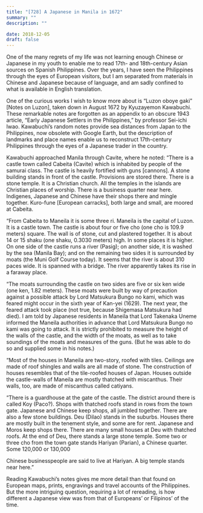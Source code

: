 ```yaml
---
title: "[728] A Japanese in Manila in 1672"
summary: ""
description: ""

date: 2018-12-05
draft: false
---
```


One of the many regrets of my life was not learning enough Chinese or Japanese in my youth to enable me to read 17th- and 18th-century Asian sources on Spanish Philippines. Over the years, I have seen the Philippines through the eyes of European visitors, but I am separated from materials in Chinese and Japanese because of language, and am sadly confined to what is available in English translation.

One of the curious works I wish to know more about is “Luzon oboye gaki” [Notes on Luzon], taken down in August 1672 by Kyuzayemon Kawabuchi. These remarkable notes are forgotten as an appendix to an obscure 1943 article, “Early Japanese Settlers in the Philippines,” by professor Sei-ichi Iwao. Kawabuchi’s random notes provide sea distances from Japan to the Philippines, now obsolete with Google Earth, but the description of landmarks and place names enable us to reconstruct 17th-century Philippines through the eyes of a Japanese trader in the country.

Kawabuchi approached Manila through Cavite, where he noted: “There is a castle town called Cabeita (Cavite) which is inhabited by people of the samurai class. The castle is heavily fortified with guns [cannons]. A stone building stands in front of the castle. Provisions are stored there. There is a stone temple. It is a Christian church. All the temples in the islands are Christian places of worship. There is a business quarter near here. Indigenes, Japanese and Chinese have their shops there and mingle together. Kuro-fune [European carracks], both large and small, are moored at Cabeita.

“From Cabeita to Maneila it is some three ri. Maneila is the capital of Luzon. It is a castle town. The castle is about four or five cho (one cho is 109.9 meters) square. The wall is of stone, cut and plastered together. It is about 14 or 15 shaku (one shaku, 0.3030 meters) high. In some places it is higher. On one side of the castle runs a river (Pasig); on another side, it is washed by the sea (Manila Bay); and on the remaining two sides it is surrounded by moats (the Muni Golf Course today). It seems that the river is about 310 paces wide. It is spanned with a bridge. The river apparently takes its rise in a faraway place.

“The moats surrounding the castle on two sides are five or six ken wide (one ken, 1.82 meters). These moats were built by way of precaution against a possible attack by Lord Matsukura Bungo no kami, which was feared might occur in the sixth year of Kan-yei (1629). The next year, the feared attack took place (not true, because Shigemasa Matsukura had died). I am told by Japanese residents in Maneila that Lord Takenaka Uneme informed the Maneila authorities in advance that Lord Matsukura Bungo no kami was going to attack. It is strictly prohibited to measure the height of the walls of the castle, and the width of the moats, as well as to take soundings of the moats and measures of the guns. (But he was able to do so and supplied some in his notes.)

“Most of the houses in Maneila are two-story, roofed with tiles. Ceilings are made of roof shingles and walls are all made of stone. The construction of houses resembles that of the tile-roofed houses of Japan. Houses outside the castle-walls of Maneila are mostly thatched with miscanthus. Their walls, too, are made of miscanthus called catiyans.

“There is a guardhouse at the gate of the castle. The district around there is called Koy (Paco?). Shops with thatched roofs stand in rows from the town gate. Japanese and Chinese keep shops, all jumbled together. There are also a few stone buildings. Deu (Dilao) stands in the suburbs. Houses there are mostly built in the tenement style, and some are for rent. Japanese and Moros keep shops there. There are many small houses at Deu with thatched roofs. At the end of Deu, there stands a large stone temple. Some two or three cho from the town gate stands Hariyan (Parian), a Chinese quarter. Some 120,000 or 130,000

Chinese businesspeople are said to live at Hariyan. A big temple stands near here.”

Reading Kawabuchi’s notes gives me more detail than that found on European maps, prints, engravings and travel accounts of the Philippines. But the more intriguing question, requiring a lot of rereading, is how different a Japanese view was from that of Europeans’ or Filipinos’ of the time.
